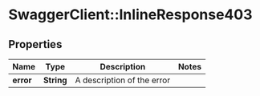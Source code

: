 # SwaggerClient::InlineResponse403

## Properties
Name | Type | Description | Notes
------------ | ------------- | ------------- | -------------
**error** | **String** | A description of the error | 

